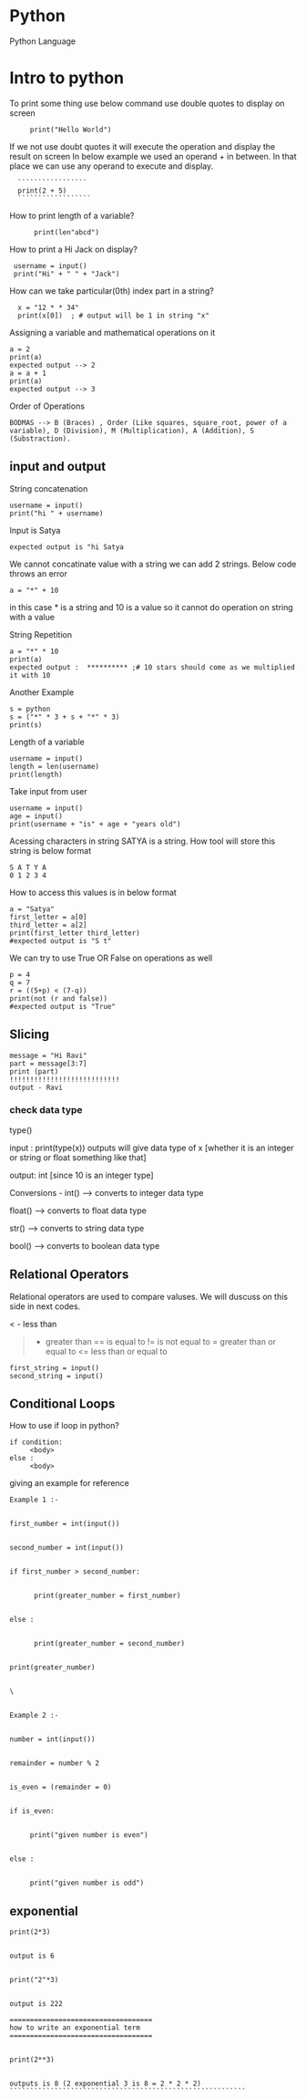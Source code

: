 # Python
Python Language

# Intro to python

 To print some thing use below command use double quotes to display on screen

  
 `````````````````````````````
      print("Hello World")
```````````````````````````````


  If we not use doubt quotes it will execute the operation and display the result on screen 
  In below example we used an operand + in between. In that place we can use any operand to execute and display.

  
      `````````````````
      print(2 + 5)
      ``````````````````

      
How to print length of a variable?


````````````````````````
      print(len"abcd")
`````````````````````````


How to print a Hi Jack on display?


`````````````````````````````````````
 username = input()
 print("Hi" + " " + "Jack")
`````````````````````````````````````

 
How can we take particular(0th) index part in a string?


````````````````````````````````````````````````````
  x = "12 * * 34"
  print(x[0])  ; # output will be 1 in string "x"
`````````````````````````````````````````````````````


Assigning a variable and mathematical operations on it


```````````````````````````
a = 2
print(a)
expected output --> 2
a = a + 1
print(a)
expected output --> 3
```````````````````````````


  Order of Operations


````````````````
BODMAS --> B (Braces) , Order (Like squares, square_root, power of a variable), D (Division), M (Multiplication), A (Addition), S (Substraction).
``````````````````````





## input and output 

String concatenation 


``````````````````````````
username = input()
print("hi " + username)
````````````````````````````


Input is Satya


``````````````````````````````
expected output is "hi Satya
```````````````````````````````


We cannot concatinate value with a string we can add 2 strings. Below code throws an error


```````````````````````````````
a = "*" + 10
```````````````````````````````


in this case * is a string and 10 is a value so it cannot do operation on string with a value


String Repetition


`````````````````````````
a = "*" * 10
print(a)
expected output :  ********** ;# 10 stars should come as we multiplied it with 10
`````````````````````````


Another Example


``````````````````````
s = python
s = ("*" * 3 + s + "*" * 3)
print(s)
``````````````````````



Length of a variable 


````````````````````````````````````
username = input()
length = len(username)
print(length)
````````````````````````````````````````


Take input from user


```````````````````````````````````
username = input()
age = input()
print(username + "is" + age + "years old")
`````````````````````````````````````


Acessing characters in string
SATYA is a string. How tool will store this string is below format


``````````````````````````````
S A T Y A
0 1 2 3 4
````````````````````````````````````


How to access this values is in below format


````````````````````````````````````````````````````````
a = "Satya"
first_letter = a[0]
third_letter = a[2]
print(first_letter third_letter)
#expected output is "S t"
````````````````````````````````````````````````````````


We can try to use True OR False on operations as well


``````````````````````````````````````````````````````
p = 4
q = 7
r = ((5+p) < (7-q))
print(not (r and false))
#expected output is "True"
```````````````````````````````````````````````````````


## Slicing

``````````````````````````
message = "Hi Ravi"
part = message[3:7]
print (part)
!!!!!!!!!!!!!!!!!!!!!!!!!!!
output - Ravi
````````````````````````````

### check data type

type()


input : print(type(x))
outputs will give data type of x [whether it is an integer or string or float something like that]


output: int  [since 10 is an integer type]


Conversions -
int()  --> converts to integer data type


float() --> converts to float data type


str() --> converts to string data type


bool() --> converts to boolean data type



## Relational Operators 


Relational operators are used to compare valuses. We will duscuss on this side in next codes.

< - less than
> - greater than 
== is equal to
!= is  not equal to
>= greater than or equal to
<= less than or equal to



```````````````````````
first_string = input()
second_string = input()
```````````````````````


## Conditional Loops 

How to use if loop in python?

``````````````````````````````````````
if condition:
     <body>
else :
     <body>
``````````````````````````````````````


giving an example for reference


`````````````````````````````````````````````
Example 1 :-


first_number = int(input())


second_number = int(input())


if first_number > second_number:


      print(greater_number = first_number)


else :


      print(greater_number = second_number)


print(greater_number)


\


Example 2 :-


number = int(input())


remainder = number % 2


is_even = (remainder = 0)


if is_even:


     print("given number is even")


else :


     print("given number is odd")
`````````````````````````````````````````````


## exponential 


``````````````````````````````````````````````````````````````````
print(2*3)


output is 6


print("2"*3)


output is 222

===================================
how to write an exponential term
===================================


print(2**3)


outputs is 8 (2 exponential 3 is 8 = 2 * 2 * 2)
``````````````````````````````````````````````````````````



 






